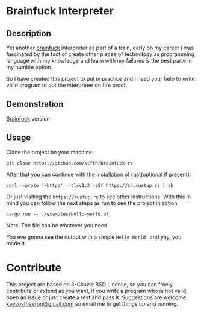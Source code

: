 # Brainfuck Interpreter

## Description

Yet another [brainfuck](https://en.wikipedia.org/wiki/Brainfuck) interpreter as part of a
train, early on my career I was fascinated by the fact of create other pieces of technology as
programming language with my knowledge and learn with my failures is the best parte in my
humble option.

So I have created this project to put in practice and I need your help to write valid program
to put the interpreter on fire proof.

## Demonstration

[Brainfuck](https://ktfth.github.io/brainfuck-rs) version

## Usage

Clone the project on your machine:

```
git clone https://github.com/ktfth/brainfuck-rs
```

After that you can continue with the installation of rust(optional if present):

```
curl --proto '=https' --tlsv1.2 -sSf https://sh.rustup.rs | sh
```

Or just visiting the `https://rustup.rs` to see other instructions. With this in mind
you can follow the next steps as run to see the project in action.

```
cargo run -- ./examples/hello-world.bf
```

Note: The file can be whatever you need.

You eve gonna see the output with a simple `Hello World!` and yay, you made it.

# Contribute

This project are based on 3-Clause BSD License, so you can freely contribute or extend as
you want, if you write a program who is not valid, open an issue or just create a test
and pass it. Suggestions are welcome: kaeyosthaeron@gmail.com so email me to get things up and
running.